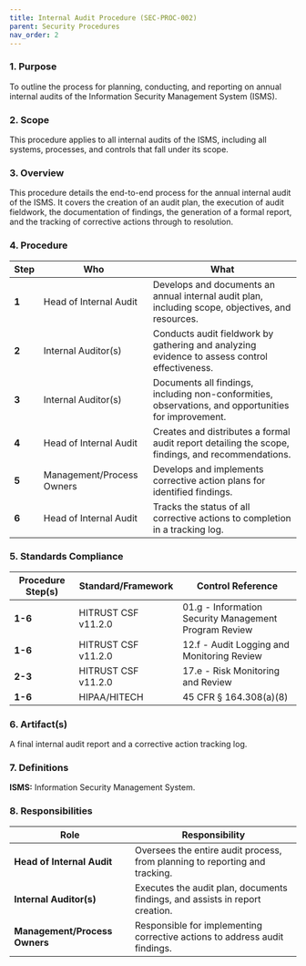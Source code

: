 ```yaml
---
title: Internal Audit Procedure (SEC-PROC-002)
parent: Security Procedures
nav_order: 2
---
```

### 1. Purpose

To outline the process for planning, conducting, and reporting on annual internal audits of the Information Security Management System (ISMS).

### 2. Scope

This procedure applies to all internal audits of the ISMS, including all systems, processes, and controls that fall under its scope.

### 3. Overview

This procedure details the end-to-end process for the annual internal audit of the ISMS. It covers the creation of an audit plan, the execution of audit fieldwork, the documentation of findings, the generation of a formal report, and the tracking of corrective actions through to resolution.

### 4. Procedure

| **Step** | **Who**                      | **What**                                                                                             |
| -------- | ---------------------------- | ---------------------------------------------------------------------------------------------------- |
| **1**    | Head of Internal Audit       | Develops and documents an annual internal audit plan, including scope, objectives, and resources.    |
| **2**    | Internal Auditor(s)          | Conducts audit fieldwork by gathering and analyzing evidence to assess control effectiveness.        |
| **3**    | Internal Auditor(s)          | Documents all findings, including non-conformities, observations, and opportunities for improvement. |
| **4**    | Head of Internal Audit       | Creates and distributes a formal audit report detailing the scope, findings, and recommendations.     |
| **5**    | Management/Process Owners    | Develops and implements corrective action plans for identified findings.                             |
| **6**    | Head of Internal Audit       | Tracks the status of all corrective actions to completion in a tracking log.                         |

### 5. Standards Compliance

| **Procedure Step(s)** | **Standard/Framework**     | **Control Reference**     |
| --------------------- | -------------------------- | ------------------------- |
| **1-6**               | HITRUST CSF v11.2.0       | 01.g - Information Security Management Program Review |
| **1-6**               | HITRUST CSF v11.2.0       | 12.f - Audit Logging and Monitoring Review |
| **2-3**               | HITRUST CSF v11.2.0       | 17.e - Risk Monitoring and Review |
| **1-6**               | HIPAA/HITECH               | 45 CFR § 164.308(a)(8)    |

### 6. Artifact(s)

A final internal audit report and a corrective action tracking log.

### 7. Definitions

**ISMS:** Information Security Management System.

### 8. Responsibilities

| **Role**                 | **Responsibility**                                                              |
| ------------------------ | ------------------------------------------------------------------------------- |
| **Head of Internal Audit** | Oversees the entire audit process, from planning to reporting and tracking.     |
| **Internal Auditor(s)**  | Executes the audit plan, documents findings, and assists in report creation.    |
| **Management/Process Owners** | Responsible for implementing corrective actions to address audit findings.      |
